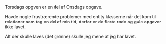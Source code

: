 Torsdags opgven er en del af Onsdags opgave.

Havde nogle frustrærende problemer med entity klasserne når det kom til relationer som tog en del af min tid, derfor er de fleste røde og gule opgaver ikke lavet.

Alt der skulle laves (det grønne) skulle jeg mene at jeg har lavet.
